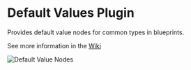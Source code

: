 
# Default Values Plugin
Provides default value nodes for common types in blueprints.

See more information in the [Wiki](https://github.com/BenVlodgi/UE-DefaultValuesPlugin/wiki)

![Default Value Nodes](https://user-images.githubusercontent.com/1462374/159127575-f0df179c-1d8d-4c75-a8d6-56c127c0adcf.png)
